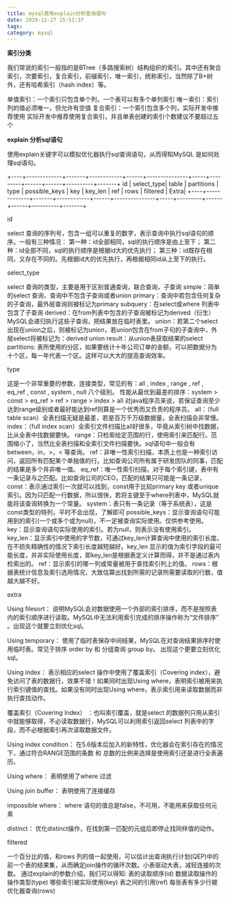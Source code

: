 ```yaml
---
title: mysql使用explain分析查询语句
date: 2019-12-27 15:51:37
tags:
category: mysql
---
```


**索引分类** 

我们常说的索引一般指的是BTree（多路搜索树）结构组织的索引。其中还有聚合索引，次要索引，复合索引，前缀索引，唯一索引，统称索引，当然除了B+树外，还有哈希索引（hash index）等。

单值索引：一个索引只包含单个列，一个表可以有多个单列索引
唯一索引：索引列的值必须唯一，但允许有空值
复合索引：一个索引包含多个列，实际开发中推荐使用
实际开发中推荐使用复合索引，并且单表创建的索引个数建议不要超过五个


**explain 分析sql语句** 

使用explain关键字可以模拟优化器执行sql查询语句，从而得知MySQL 是如何处理sql语句。

+----+-------------+-------+------------+------+---------------+-----+---------+------+------+----------+-------+
id | select_type| table | partitions | type | possible_keys | key | key_len | ref  | rows | filtered | Extra|
+----+-------------+-------+------------+------+---------------+-----+---------+------+------+----------+-------+

id 

select 查询的序列号，包含一组可以重复的数字，表示查询中执行sql语句的顺序。一般有三种情况：
第一种：id全部相同，sql的执行顺序是由上至下；
第二种：id全部不同，sql的执行顺序是根据id大的优先执行；
第三种：id既存在相同，又存在不同的。先根据id大的优先执行，再根据相同id从上至下的执行。


select_type 

select 查询的类型，主要是用于区别普通查询，联合查询，子查询
simple：简单的select 查询，查询中不包含子查询或者union
primary：查询中若包含任何复杂的子查询，最外层查询则被标记为primary
subquery：在select或where 列表中包含了子查询
derived：在from列表中包含的子查询被标记为derived（衍生）MySQL会递归执行这些子查询，把结果放在临时表里。
union：若第二个select出现在union之后，则被标记为union，若union包含在from子句的子查询中，外层select将被标记为：derived
union result：从union表获取结果的select
partitions: 表所使用的分区，如果要统计十年公司订单的金额，可以把数据分为十个区，每一年代表一个区。这样可以大大的提高查询效率。


type 

这是一个非常重要的参数，连接类型，常见的有：all , index , range , ref , eq_ref , const , system , null 八个级别。
性能从最优到最差的排序：system > const > eq_ref > ref > range > index > all
对java程序员来说，若保证查询至少达到range级别或者最好能达到ref则算是一个优秀而又负责的程序员。
all：（full table scan）全表扫描无疑是最差，若是百万千万级数据量，全表扫描会非常慢。
index：（full index scan）全索引文件扫描比all好很多，毕竟从索引树中找数据，比从全表中找数据要快。
range：只检索给定范围的行，使用索引来匹配行。范围缩小了，当然比全表扫描和全索引文件扫描要快。sql语句中一般会有between，in，>，< 等查询。
ref：非唯一性索引扫描，本质上也是一种索引访问，返回所有匹配某个单独值的行。比如查询公司所有属于研发团队的同事，匹配的结果是多个并非唯一值。
eq_ref：唯一性索引扫描，对于每个索引键，表中有一条记录与之匹配。比如查询公司的CEO，匹配的结果只可能是一条记录，
const：表示通过索引一次就可以找到，const用于比较primary key 或者unique索引。因为只匹配一行数据，所以很快，若将主键至于where列表中，MySQL就能将该查询转换为一个常量。
system：表只有一条记录（等于系统表），这是const类型的特列，平时不会出现，了解即可
possible_keys：显示查询语句可能用到的索引(一个或多个或为null)，不一定被查询实际使用。仅供参考使用。
key：显示查询语句实际使用的索引。若为null，则表示没有使用索引。
key_len：显示索引中使用的字节数，可通过key_len计算查询中使用的索引长度。在不损失精确性的情况下索引长度越短越好。key_len 显示的值为索引字段的最可能长度，并非实际使用长度，即key_len是根据表定义计算而得，并不是通过表内检索出的。
ref：显示索引的哪一列或常量被用于查找索引列上的值。
rows：根据表统计信息及索引选用情况，大致估算出找到所需的记录所需要读取的行数，值越大越不好。


extra 

Using filesort： 说明MySQL会对数据使用一个外部的索引排序，而不是按照表内的索引顺序进行读取。MySQL中无法利用索引完成的排序操作称为“文件排序” 。出现这个就要立刻优化sql。

Using temporary： 使用了临时表保存中间结果，MySQL在对查询结果排序时使用临时表。常见于排序 order by 和 分组查询 group by。 出现这个更要立刻优化sql。

Using index： 表示相应的select 操作中使用了覆盖索引（Covering index），避免访问了表的数据行，效果不错！如果同时出现Using where，表明索引被用来执行索引键值的查找。如果没有同时出现Using where，表示索引用来读取数据而非执行查找动作。

覆盖索引（Covering Index） ：也叫索引覆盖，就是select 的数据列只用从索引中就能够取得，不必读取数据行，MySQL可以利用索引返回select 列表中的字段，而不必根据索引再次读取数据文件。

Using index condition： 在5.6版本后加入的新特性，优化器会在索引存在的情况下，通过符合RANGE范围的条数 和 总数的比例来选择是使用索引还是进行全表遍历。

Using where： 表明使用了where 过滤

Using join buffer： 表明使用了连接缓存

impossible where： where 语句的值总是false，不可用，不能用来获取任何元素

distinct： 优化distinct操作，在找到第一匹配的元组后即停止找同样值的动作。


filtered 

一个百分比的值，和rows 列的值一起使用，可以估计出查询执行计划(QEP)中的前一个表的结果集，从而确定join操作的循环次数。小表驱动大表，减轻连接的次数。
通过explain的参数介绍，我们可以得知:
表的读取顺序(id)
数据读取操作的操作类型(type)
哪些索引被实际使用(key)
表之间的引用(ref)
每张表有多少行被优化器查询(rows)

